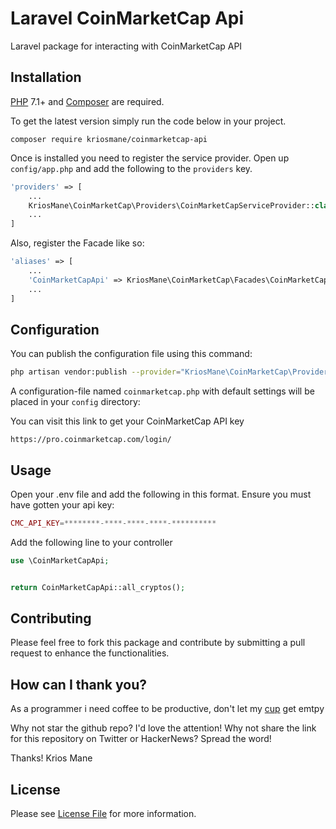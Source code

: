 # Laravel CoinMarketCap Api
Laravel package for interacting with CoinMarketCap API

## Installation

[PHP](https://php.net) 7.1+ and [Composer](https://getcomposer.org) are required.

To get the latest version simply run the code below in your project.

```
composer require kriosmane/coinmarketcap-api
```
Once is installed you need to register the service provider. Open up `config/app.php` and add the following to the `providers` key.

```php
'providers' => [
    ...
    KriosMane\CoinMarketCap\Providers\CoinMarketCapServiceProvider::class,
    ...
]
```

Also, register the Facade like so:

```php
'aliases' => [
    ...
    'CoinMarketCapApi' => KriosMane\CoinMarketCap\Facades\CoinMarketCap::class 
    ...
]
```

## Configuration

You can publish the configuration file using this command:

```bash
php artisan vendor:publish --provider="KriosMane\CoinMarketCap\Providers\CoinMarketCapServiceProvider"
```

A configuration-file named `coinmarketcap.php` with default settings will be placed in your `config` directory:

You can visit this link to get your CoinMarketCap API key

```
https://pro.coinmarketcap.com/login/
```

## Usage

Open your .env file and add the following in this format. Ensure you must have gotten your api key:

```php
CMC_API_KEY=********-****-****-****-**********
```

Add the following line to your controller

```php
use \CoinMarketCapApi;


return CoinMarketCapApi::all_cryptos();


```

## Contributing

Please feel free to fork this package and contribute by submitting a pull request to enhance the functionalities.

## How can I thank you?
As a programmer i need coffee to be productive, don't let my [cup](https://www.buymeacoffee.com/kriosmane) get emtpy

Why not star the github repo? I'd love the attention! Why not share the link for this repository on Twitter or HackerNews? Spread the word!


Thanks!
Krios Mane

## License

Please see [License File](LICENSE.md) for more information.

